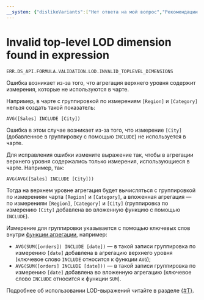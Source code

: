 ```yaml
---
__system: {"dislikeVariants":["Нет ответа на мой вопрос","Рекомендации не помогли","Содержание не соответствует заголовку","Другое"]}
---
```

# Invalid top-level LOD dimension found in expression

`ERR.DS_API.FORMULA.VALIDATION.LOD.INVALID_TOPLEVEL_DIMENSIONS`

Ошибка возникает из-за того, что агрегация верхнего уровня содержит измерения, которые не используются в чарте.

Например, в чарте с группировкой по измерениям `[Region]` и `[Category]` нельзя создать такой показатель:

```
AVG([Sales] INCLUDE [City])
```

Ошибка в этом случае возникает из-за того, что измерение `[City]` (добавленное в группировку с помощью `INCLUDE`) не используется в чарте.

Для исправления ошибки измените выражение так, чтобы в агрегации верхнего уровня содержались только измерения, использующиеся в чарте. Например, так:

```
AVG(AVG([Sales] INCLUDE [City]))
```

Тогда на верхнем уровне агрегация будет вычисляться с группировкой по измерениям чарта `[Region]` и `[Category]`, а вложенная агрегация — по измерениям `[Region]`, `[Category]` и `[City]` (группировка по измерению `[City]` добавлена во вложенную функцию с помощью `INCLUDE`).

Измерение для группировки указывается с помощью ключевых слов внутри [функции агрегации](../../../datalens/function-ref/aggregation-functions.md#syntax), например: 

* `AVG(SUM([orders]) INCLUDE [date])` — в такой записи группировка по измерению `[date]` добавлена в агрегацию верхнего уровня (ключевое слово `INCLUDE` относится к функции `AVG`);
* `AVG(SUM([orders] INCLUDE [date]))` — в такой записи группировка по измерению `[date]` добавлена во вложенную агрегацию (ключевое слово `INCLUDE` относится к функции `SUM`).

Подробнее об использовании LOD-выражений читайте в разделе [{#T}](../../concepts/lod-aggregation.md).
